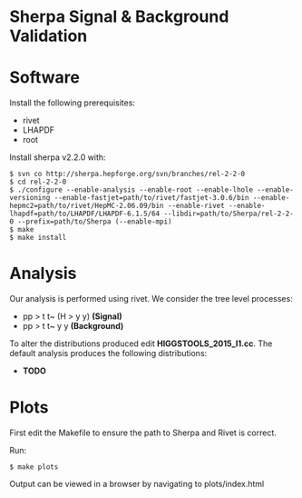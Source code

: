 # Sherpa Signal & Background Validation

Software
========

Install the following prerequisites:
* rivet
* LHAPDF
* root

Install sherpa v2.2.0 with:
~~~
$ svn co http://sherpa.hepforge.org/svn/branches/rel-2-2-0
$ cd rel-2-2-0
$ ./configure --enable-analysis --enable-root --enable-lhole --enable-versioning --enable-fastjet=path/to/rivet/fastjet-3.0.6/bin --enable-hepmc2=path/to/rivet/HepMC-2.06.09/bin --enable-rivet --enable-lhapdf=path/to/LHAPDF/LHAPDF-6.1.5/64 --libdir=path/to/Sherpa/rel-2-2-0 --prefix=path/to/Sherpa (--enable-mpi)
$ make
$ make install
~~~

Analysis
========

Our analysis is performed using rivet. We consider the tree level processes:
* pp > t t~ (H > y y) __(Signal)__
* pp > t t~ y y __(Background)__

To alter the distributions produced edit __HIGGSTOOLS_2015_I1.cc__. 
The default analysis produces the following distributions:
* __TODO__

Plots
=====

First edit the Makefile to ensure the path to Sherpa and Rivet is correct.

Run:
~~~
$ make plots
~~~

Output can be viewed in a browser by navigating to  plots/index.html

